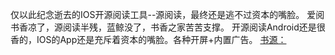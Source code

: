 仅以此纪念逝去的IOS开源阅读工具--源阅读，最终还是逃不过资本的嘴脸。
爱阅书香凉了，源阅读半残，蓝鲸没了，书香之家苦苦支撑。
开源阅读Android还是很香的，IOS的App还是充斥着资本的嘴脸。各种开屏+内置广告。
[书源：]("https://github.com/lgl1227/IOS-aiyueshuxiang/raw/master/share.json")
